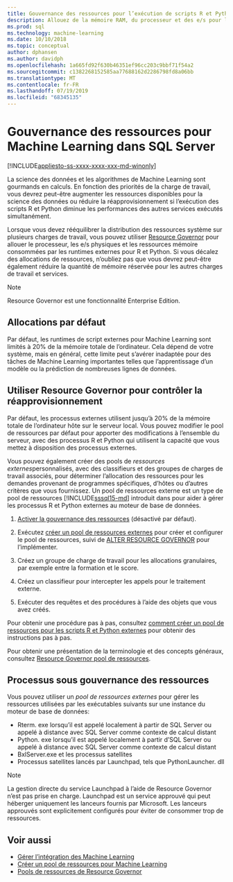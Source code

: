 ```yaml
---
title: Gouvernance des ressources pour l’exécution de scripts R et Python
description: Allouez de la mémoire RAM, du processeur et des e/s pour les charges de travail R et Python sur SQL Server instance du moteur de base de données.
ms.prod: sql
ms.technology: machine-learning
ms.date: 10/10/2018
ms.topic: conceptual
author: dphansen
ms.author: davidph
ms.openlocfilehash: 1a665fd92f630b46351ef96cc203c9bbf71f54a2
ms.sourcegitcommit: c1382268152585aa77688162d2286798fd8a06bb
ms.translationtype: MT
ms.contentlocale: fr-FR
ms.lasthandoff: 07/19/2019
ms.locfileid: "68345135"
---
```

# <a name="resource-governance-for-machine-learning-in-sql-server"></a>Gouvernance des ressources pour Machine Learning dans SQL Server
[!INCLUDE[appliesto-ss-xxxx-xxxx-xxx-md-winonly](../../includes/appliesto-ss-xxxx-xxxx-xxx-md-winonly.md)]

La science des données et les algorithmes de Machine Learning sont gourmands en calculs. En fonction des priorités de la charge de travail, vous devrez peut-être augmenter les ressources disponibles pour la science des données ou réduire la réapprovisionnement si l’exécution des scripts R et Python diminue les performances des autres services exécutés simultanément. 

Lorsque vous devez rééquilibrer la distribution des ressources système sur plusieurs charges de travail, vous pouvez utiliser [Resource Governor](../../relational-databases/resource-governor/resource-governor.md) pour allouer le processeur, les e/s physiques et les ressources mémoire consommées par les runtimes externes pour R et Python. Si vous décalez des allocations de ressources, n’oubliez pas que vous devrez peut-être également réduire la quantité de mémoire réservée pour les autres charges de travail et services. 

> [!NOTE] 
> Resource Governor est une fonctionnalité Enterprise Edition.

## <a name="default-allocations"></a>Allocations par défaut

Par défaut, les runtimes de script externes pour Machine Learning sont limités à 20% de la mémoire totale de l’ordinateur. Cela dépend de votre système, mais en général, cette limite peut s’avérer inadaptée pour des tâches de Machine Learning importantes telles que l’apprentissage d’un modèle ou la prédiction de nombreuses lignes de données. 

## <a name="use-resource-governor-to-control-resourcing"></a>Utiliser Resource Governor pour contrôler la réapprovisionnement
 
Par défaut, les processus externes utilisent jusqu’à 20% de la mémoire totale de l’ordinateur hôte sur le serveur local. Vous pouvez modifier le pool de ressources par défaut pour apporter des modifications à l’ensemble du serveur, avec des processus R et Python qui utilisent la capacité que vous mettez à disposition des processus externes.

Vous pouvez également créer des pools de *ressources externes*personnalisés, avec des classifieurs et des groupes de charges de travail associés, pour déterminer l’allocation des ressources pour les demandes provenant de programmes spécifiques, d’hôtes ou d’autres critères que vous fournissez. Un pool de ressources externe est un type de pool de ressources [!INCLUDE[sssql15-md](../../includes/sssql15-md.md)] introduit dans pour aider à gérer les processus R et Python externes au moteur de base de données.

1. [Activer la gouvernance des ressources](https://docs.microsoft.com/sql/relational-databases/resource-governor/enable-resource-governor) (désactivé par défaut).

2. Exécutez [créer un pool de ressources externes](https://docs.microsoft.com/sql/t-sql/statements/create-external-resource-pool-transact-sql) pour créer et configurer le pool de ressources, suivi de [ALTER RESOURCE GOVERNOR](https://docs.microsoft.com/sql/t-sql/statements/alter-resource-governor-transact-sql) pour l’implémenter.

3. Créez un groupe de charge de travail pour les allocations granulaires, par exemple entre la formation et le score.

4. Créez un classifieur pour intercepter les appels pour le traitement externe.

5. Exécuter des requêtes et des procédures à l’aide des objets que vous avez créés.

Pour obtenir une procédure pas à pas, consultez [comment créer un pool de ressources pour les scripts R et Python externes](../../advanced-analytics/r/how-to-create-a-resource-pool-for-r.md) pour obtenir des instructions pas à pas.

Pour obtenir une présentation de la terminologie et des concepts généraux, consultez [Resource Governor pool de ressources](../../relational-databases/resource-governor/resource-governor-resource-pool.md).

## <a name="processes-under-resource-governance"></a>Processus sous gouvernance des ressources
  
 Vous pouvez utiliser un *pool de ressources externes* pour gérer les ressources utilisées par les exécutables suivants sur une instance du moteur de base de données:

+ Rterm. exe lorsqu’il est appelé localement à partir de SQL Server ou appelé à distance avec SQL Server comme contexte de calcul distant
+ Python. exe lorsqu’il est appelé localement à partir d’SQL Server ou appelé à distance avec SQL Server comme contexte de calcul distant
+ BxlServer.exe et les processus satellites
+ Processus satellites lancés par Launchpad, tels que PythonLauncher. dll
  
> [!NOTE]
> La gestion directe du service Launchpad à l’aide de Resource Governor n’est pas prise en charge. Launchpad est un service approuvé qui peut héberger uniquement les lanceurs fournis par Microsoft. Les lanceurs approuvés sont explicitement configurés pour éviter de consommer trop de ressources.
  
## <a name="see-also"></a>Voir aussi

+ [Gérer l’intégration des Machine Learning](../r/managing-and-monitoring-r-solutions.md)
+ [Créer un pool de ressources pour Machine Learning](../r/how-to-create-a-resource-pool-for-r.md)
+ [Pools de ressources de Resource Governor](../../relational-databases/resource-governor/resource-governor-resource-pool.md)
